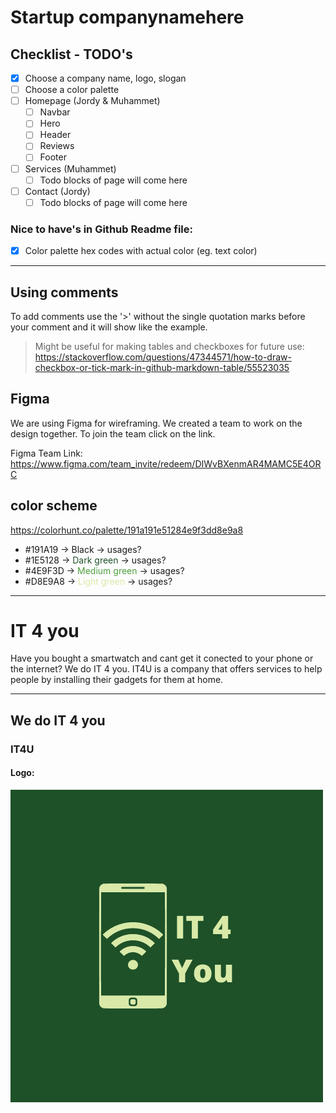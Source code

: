 # Startup companynamehere

## Checklist - TODO's

- [x] Choose a company name, logo, slogan
- [ ] Choose a color palette
- [ ] Homepage (Jordy & Muhammet)
  - [ ] Navbar
  - [ ] Hero
  - [ ] Header
  - [ ] Reviews
  - [ ] Footer
- [ ] Services (Muhammet)
  - [ ] Todo blocks of page will come here
- [ ] Contact (Jordy)
  - [ ] Todo blocks of page will come here

### Nice to have's in Github Readme file:

- [x] Color palette hex codes with actual color (eg. text color)

<!-- This --- is used for drawing a horizontal line (seperator) -->
---

## Using comments

To add comments use the '>' without the single quotation marks before your comment and it will show like the example.

> Might be useful for making tables and checkboxes for future use: <https://stackoverflow.com/questions/47344571/how-to-draw-checkbox-or-tick-mark-in-github-markdown-table/55523035>

## Figma

We are using Figma for wireframing. We created a team to work on the design together.
To join the team click on the link.

Figma Team Link: <https://www.figma.com/team_invite/redeem/DIWvBXenmAR4MAMC5E4ORC>

## color scheme
https://colorhunt.co/palette/191a191e51284e9f3dd8e9a8

- #191A19 -> <span style="color: #191A19;">Black</span> -> usages?
- #1E5128 -> <span style="color: #1E5128;">Dark green</span> -> usages?
- #4E9F3D -> <span style="color: #4E9F3D;">Medium green</span> -> usages?
- #D8E9A8 -> <span style="color: #D8E9A8;">Light green</span> -> usages?

---

# IT 4 you

Have you bought a smartwatch and cant get it conected to your phone or the internet? We do IT 4 you.
IT4U is a company that offers services to help people by installing their gadgets for them at home.

---

## We do IT 4 you

### IT4U

#### Logo: 
![IT4U](images/IT4YouLogo.png)
